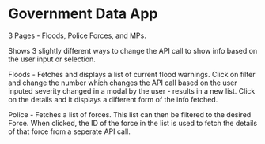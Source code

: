 # Government Data App

3 Pages - Floods, Police Forces, and MPs.

Shows 3 slightly different ways to change the API call to show info based on the user input or selection.

Floods - Fetches and displays a list of current flood warnings. Click on filter and change the number which changes the API call based on the user inputed severity changed in a modal by the user - results in a new list.  Click on the details and it displays a different form of the info fetched.

Police - Fetches a list of forces.  This list can then be filtered to the desired Force.  When clicked, the ID of the force in the list is used to fetch the details of that force from a seperate API call.


